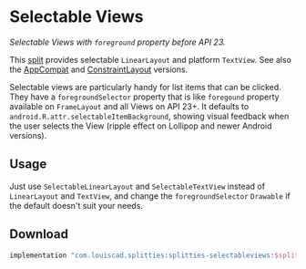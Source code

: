 # Selectable Views

*Selectable Views with `foreground` property before API 23.*

This [split](../README.md#what-is-a-split "What is a split in Splitties?")
provides selectable `LinearLayout` and platform `TextView`. See also the
[AppCompat](../selectableviews-appcompat/README.md) and
[ConstraintLayout](../selectableviews-constraintlayout/README.md) versions.

Selectable views are particularly handy for list items that can be clicked.
They have a `foregroundSelector` property that is like `foregound` property
available on `FrameLayout` and all Views on API 23+. It defaults to
`android.R.attr.selectableItemBackground`, showing visual feedback when the
user selects the View (ripple effect on Lollipop and newer Android versions).

## Usage

Just use `SelectableLinearLayout` and `SelectableTextView` instead of
`LinearLayout` and `TextView`, and change the `foregroundSelector`
`Drawable` if the default doesn't suit your needs.

## Download

```groovy
implementation "com.louiscad.splitties:splitties-selectableviews:$splitties_version"
```
